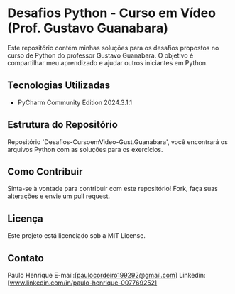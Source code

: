  # Desafios Python - Curso em Vídeo (Prof. Gustavo Guanabara)

Este repositório contém minhas soluções para os desafios propostos no curso de Python do professor Gustavo Guanabara. O objetivo é compartilhar meu aprendizado e ajudar outros iniciantes em Python.

## Tecnologias Utilizadas

* PyCharm Community Edition 2024.3.1.1

## Estrutura do Repositório
Repositório 'Desafios-CursoemVideo-Gust.Guanabara', você encontrará os arquivos Python com as soluções para os exercícios.

## Como Contribuir
Sinta-se à vontade para contribuir com este repositório! Fork, faça suas alterações e envie um pull request.

## Licença
Este projeto está licenciado sob a MIT License.

## Contato
Paulo Henrique
E-mail:[paulocordeiro199292@gmail.com] Linkedin: [www.linkedin.com/in/paulo-henrique-007769252]
